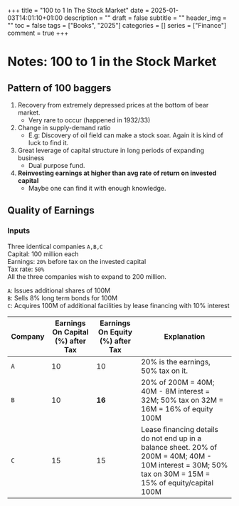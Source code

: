 +++
title = "100 to 1 In The Stock Market"
date = 2025-01-03T14:01:10+01:00
description = ""
draft = false
subtitle = ""
header_img = ""
toc = false
tags = ["Books", "2025"]
categories = []
series = ["Finance"]
comment = true
+++

# Notes: 100 to 1 in the Stock Market
## Pattern of 100 baggers
1. Recovery from extremely depressed prices at the bottom of bear market.
   * Very rare to occur (happened in 1932/33)
2. Change in supply-demand ratio
    * E.g: Discovery of oil field can make a stock soar. Again it is kind of luck to find it.
3. Great leverage of capital structure in long periods of expanding business
   * Dual purpose fund.
4. **Reinvesting earnings at higher than avg rate of return on invested capital**
   * Maybe one can find it with enough knowledge. 

## Quality of Earnings
### Inputs
Three identical companies ``A,B,C``  
Capital: 100 million each  
Earnings: ``20%`` before tax on the invested capital  
Tax rate: ``50%``  
All the three companies wish to expand to 200 million.  
  
``A``: Issues additional shares of 100M  
``B``: Sells 8% long term bonds for 100M  
``C``: Acquires 100M of additional facilities by lease financing with 10% interest  

| Company   |  Earnings On Capital (%) after Tax | Earnings On Equity (%) after Tax | Explanation | 
| --------  | -------- | ------ |  ------ |
| ``A`` | 10 | 10 | 20% is the earnings, 50% tax on it. |
| ``B`` | 10 | **16** | 20% of 200M = 40M; 40M - 8M interest = 32M; 50% tax on 32M = 16M = 16% of equity 100M |
| ``C`` | 15 | 15 | Lease financing details do not end up in a balance sheet. 20% of 200M = 40M; 40M - 10M interest = 30M; 50% tax on 30M = 15M = 15% of equity/capital 100M |
